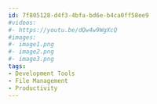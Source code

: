 ```yaml
---
id: 7f805128-d4f3-4bfa-bd6e-b4ca0ff58ee9
#videos:
#- https://youtu.be/dQw4w9WgXcQ
#images:
#- image1.png
#- image2.png
#- image3.png
tags:
- Development Tools
- File Management
- Productivity
---
```

